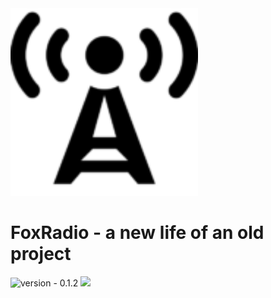 <img src=".github/icon.png" height="300" width="300" alt="icon"/>

# FoxRadio - a new life of an old project

<img src="https://img.shields.io/badge/version-0.1.2--SNAPSHOT-blueviolet" alt="version - 0.1.2">
  <a href="https://radio.foxesworld.ru/" alt="FoxRadio">
      <img src="https://img.shields.io/website?down_color=red&down_message=Offline&style=for-the-badge&up_color=lime&up_message=Online&url=https://radio.foxesworld.ru/"/>
  </a>
